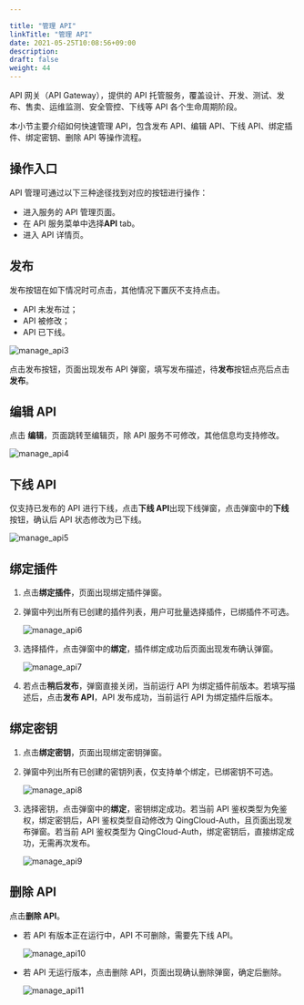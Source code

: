 ```yaml
---

title: "管理 API"
linkTitle: "管理 API"
date: 2021-05-25T10:08:56+09:00
description:
draft: false
weight: 44
---
```


API 网关（API Gateway），提供的 API 托管服务，覆盖设计、开发、测试、发布、售卖、运维监测、安全管控、下线等 API 各个生命周期阶段。

本小节主要介绍如何快速管理 API，包含发布 API、编辑 API、下线 API、绑定插件、绑定密钥、删除 API 等操作流程。

## 操作入口

API 管理可通过以下三种途径找到对应的按钮进行操作：

- 进入服务的 API 管理页面。
- 在 API 服务菜单中选择**API** tab。
- 进入 API 详情页。

## 发布

发布按钮在如下情况时可点击，其他情况下置灰不支持点击。

-  API 未发布过；
- API 被修改；
- API 已下线。

![manage_api3](../_images/manage_api3.png)

点击发布按钮，页面出现发布 API 弹窗，填写发布描述，待**发布**按钮点亮后点击**发布**。

## 编辑 API

点击 **编辑**，页面跳转至编辑页，除 API 服务不可修改，其他信息均支持修改。

![manage_api4](../_images/manage_api4.png)

## 下线 API

仅支持已发布的 API 进行下线，点击**下线 API**出现下线弹窗，点击弹窗中的**下线**按钮，确认后 API 状态修改为已下线。

![manage_api5](../_images/manage_api5.png)

## 绑定插件

1. 点击**绑定插件**，页面出现绑定插件弹窗。

2. 弹窗中列出所有已创建的插件列表，用户可批量选择插件，已绑插件不可选。

   ![manage_api6](../_images/manage_api6.png)

3. 选择插件，点击弹窗中的**绑定**，插件绑定成功后页面出现发布确认弹窗。

   ![manage_api7](../_images/manage_api7.png)

4. 若点击**稍后发布**，弹窗直接关闭，当前运行 API 为绑定插件前版本。若填写描述后，点击**发布 API**，API 发布成功，当前运行 API 为绑定插件后版本。

## 绑定密钥

1. 点击**绑定密钥**，页面出现绑定密钥弹窗。

2. 弹窗中列出所有已创建的密钥列表，仅支持单个绑定，已绑密钥不可选。

   ![manage_api8](../_images/manage_api8.png)

3. 选择密钥，点击弹窗中的**绑定**，密钥绑定成功。若当前 API 鉴权类型为免鉴权，绑定密钥后，API 鉴权类型自动修改为 QingCloud-Auth，且页面出现发布弹窗。若当前 API 鉴权类型为 QingCloud-Auth，绑定密钥后，直接绑定成功，无需再次发布。

   ![manage_api9](../_images/manage_api9.png)

## 删除 API

点击**删除 API**。

- 若 API 有版本正在运行中，API 不可删除，需要先下线 API。

  ![manage_api10](../_images/manage_api10.png)

- 若 API 无运行版本，点击删除 API，页面出现确认删除弹窗，确定后删除。

  ![manage_api11](../_images/manage_api11.png)

